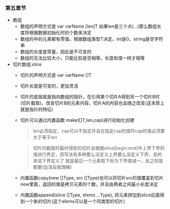 ### 第五章节
 - 数组
   - 数组的声明方式是 var varName [len]T 如果len是三个点(...)那么数组长度将根据数据初始化时的个数来决定
   - 数组的中的元素都有零值，根据数组类型T决定，int是0，string是空字符串
   - 数组的长度是常量，因此是不可变的
   - 数组的无法比较大小，只能比较是否相等，长度和值一样才相等
 - 切片数组:slice
   - 切片的声明方式是 var varName []T
   - 切片长度是可变的，更加灵活 
   - 切片的底层就是指向数组的指针，在引用某个切片A得到另一个切片B时(切片截取)，改变切片B的元素内容，切片A的内容也会随之改变(这本质上就是指针的特征)
   - 切片可以通过内置函数 make([]T,len,cap)进行初始化创建
      > len必须指定，cap可以不指定并且在指定cap的值时cap的值必须要大于等于len 
     
      > 切片的截取时最终得到的切片会根据slice[begin:end]中上界下界的值进行界定，而写法有多种要么没定义上界要么没定义下界，总的来说下界定义了
     就是最后一个元素取下标为下界值减一，反之则是都要(加深自我理解) 
   - 内置函数copy(new []Type, src []Type)也可以将切片src的值覆盖到切片new里面，返回的值是拷贝元素的个数，并且由两者之间最小长度决定
   - 内置函数append(slice []Type, elems ...Type), 将元素拼加到slice后面得到一个新的切片(这个elems可以是一个同类型的切片)
   